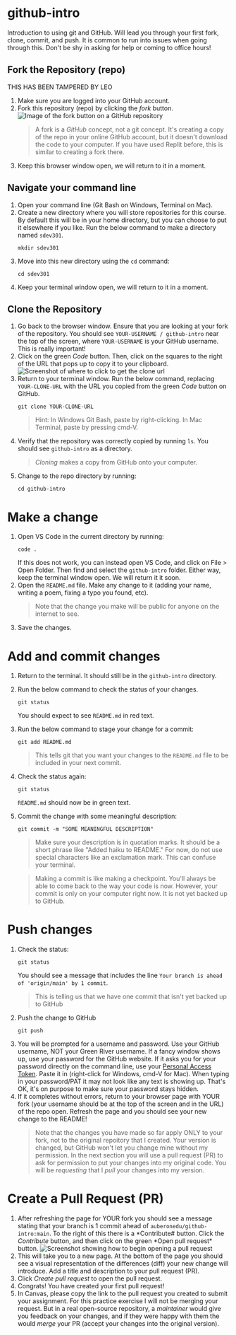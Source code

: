 # github-intro

Introduction to using git and GitHub. Will lead you through your first fork, clone, commit, and push. It is common to run into issues when going through this. Don't be shy in asking for help or coming to office hours!

## Fork the Repository (repo)

THIS HAS BEEN TAMPERED BY LEO

1. Make sure you are logged into your GitHub account.
1. Fork this repository (repo) by clicking the _fork_ button.
   ![Image of the fork button on a GitHub repository](images/fork-screenshot.png)
   > A fork is a _GitHub_ concept, not a git concept. It's creating a copy of the repo in your online GitHub account, but it doesn't download the code to your computer. If you have used Replit before, this is similar to creating a fork there.
1. Keep this browser window open, we will return to it in a moment.

## Navigate your command line

1. Open your command line (Git Bash on Windows, Terminal on Mac).
1. Create a new directory where you will store repositories for this course. By default this will be in your home directory, but you can choose to put it elsewhere if you like. Run the below command to make a directory named `sdev301`.
   ```
   mkdir sdev301
   ```
1. Move into this new directory using the `cd` command:
   ```
   cd sdev301
   ```
1. Keep your terminal window open, we will return to it in a moment.

## Clone the Repository

1. Go back to the browser window. Ensure that you are looking at your fork of the repository. You should see `YOUR-USERNAME / github-intro` near the top of the screen, where `YOUR-USERNAME` is your GitHub username. This is really important!
1. Click on the green _Code_ button. Then, click on the squares to the right of the URL that pops up to copy it to your clipboard.
   ![Screenshot of where to click to get the clone url](images/clone-screenshot.png)
1. Return to your terminal window. Run the below command, replacing `YOUR-CLONE-URL` with the URL you copied from the green _Code_ button on GitHub.
   ```
   git clone YOUR-CLONE-URL
   ```
   > Hint: In Windows Git Bash, paste by right-clicking. In Mac Terminal, paste by pressing cmd-V.
1. Verify that the repository was correctly copied by running `ls`. You should see `github-intro` as a directory.
   > _Cloning_ makes a copy from GitHub onto your computer.
1. Change to the repo directory by running:
   ```
   cd github-intro
   ```

# Make a change

1. Open VS Code in the current directory by running:
   ```
   code .
   ```
   If this does not work, you can instead open VS Code, and click on File > Open Folder. Then find and select the `github-intro` folder. Either way, keep the terminal window open. We will return it it soon.
1. Open the `README.md` file. Make any change to it (adding your name, writing a poem, fixing a typo you found, etc).
   > Note that the change you make will be public for anyone on the internet to see.
1. Save the changes.

# Add and commit changes

1. Return to the terminal. It should still be in the `github-intro` directory.
1. Run the below command to check the status of your changes.
   ```
   git status
   ```
   You should expect to see `README.md` in red text.
1. Run the below command to stage your change for a commit:
   ```
   git add README.md
   ```
   > This tells git that you want your changes to the `README.md` file to be included in your next commit.
1. Check the status again:
   ```
   git status
   ```
   `README.md` should now be in green text.
1. Commit the change with some meaningful description:

   ```
   git commit -m "SOME MEANINGFUL DESCRIPTION"
   ```

   > Make sure your description is in quotation marks. It should be a short phrase like "Added haiku to README." For now, do not use special characters like an exclamation mark. This can confuse your terminal.

   > Making a commit is like making a checkpoint. You'll always be able to come back to the way your code is now. However, your commit is only on your computer right now. It is not yet backed up to GitHub.

# Push changes

1. Check the status:
   ```
   git status
   ```
   You should see a message that includes the line `Your branch is ahead of 'origin/main' by 1 commit`.
   > This is telling us that we have one commit that isn't yet backed up to GitHub
1. Push the change to GitHub
   ```
   git push
   ```
1. You will be prompted for a username and password. Use your GitHub username, NOT your Green River username. If a fancy window shows up, use your password for the GitHub website. If it asks you for your password directly on the command line, use your [Personal Access Token](https://docs.github.com/en/authentication/keeping-your-account-and-data-secure/managing-your-personal-access-tokens#creating-a-personal-access-token-classic). Paste it in (right-click for Windows, cmd-V for Mac). When typing in your password/PAT it may not look like any text is showing up. That's OK, it's on purpose to make sure your password stays hidden.
1. If it completes without errors, return to your browser page with YOUR fork (your username should be at the top of the screen and in the URL) of the repo open. Refresh the page and you should see your new change to the README!
   > Note that the changes you have made so far apply ONLY to your fork, not to the original repoitory that I created. Your version is changed, but GitHub won't let you change mine without my permission. In the next section you will use a pull request (PR) to ask for permission to put your changes into my original code. You will be _requesting_ that I _pull_ your changes into my version.

# Create a Pull Request (PR)

1. After refreshing the page for YOUR fork you should see a message stating that your branch is 1 commit ahead of `auberonedu/github-intro:main`. To the right of this there is a *Contribute# button. Click the *Contribute* button, and then click on the green *Open pull request\* button.
   ![Screenshot showing how to begin opening a pull request](images/begin-pr-screenshot.png)
1. This will take you to a new page. At the bottom of the page you should see a visual representation of the differences (diff) your new change will introduce. Add a title and description to your pull request (PR).
1. Click _Create pull request_ to open the pull request.
1. Congrats! You have created your first pull request!
1. In Canvas, please copy the link to the pull request you created to submit your assignment. For this practice exercise I will not be merging your request. But in a real open-source repository, a _maintainer_ would give you feedback on your changes, and if they were happy with them the would _merge_ your PR (accept your changes into the original version).
